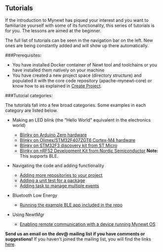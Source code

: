 ## Tutorials

If the introduction to Mynewt has piqued your interest and you want to familiarize yourself with some of its functionality, this series of tutorials is for you. The lessons are aimed at the beginner. 

The full list of tutorials can be seen in the navigation bar on the left. New ones are being constantly added and will show up there automatically.

###Prerequisites:

* You have installed Docker container of Newt tool and toolchains or you have installed them natively on your machine
* You have created a new project space (directory structure) and populated it with the core code repository (apache-mynewt-core) or know how to as explained in [Create Project](../get_started/project_create).

###Tutorial categories:

The tutorials fall into a few broad categories. Some examples in each category are listed below.

* Making an LED blink (the "Hello World" equivalent in the electronics world)
    * [Blinky on Arduino Zero hardware](arduino_zero.md)
    * [Blinky on Olimex/STM32F407ZGT6 Cortex-M4 hardware](olimex.md)
    * [Blinky on STM32F3 discovery kit from ST Micro](STM32F303.md)
    * [Blinky on nRF52 Development Kit from Nordic Semiconductor](nRF52.md) **Note:** This supports BLE.
    
* Navigating the code and adding functionality  
    * [Adding more repositories to your project](add_repos.md)
    * [Adding a unit test for a package](unit_test.md)
    * [Adding task to manage multiple events](event_queue.md)

* Bluetooth Low Energy
    * [Running the example BLE app included in the repo](bletiny_project.md)

* Using NewtMgr 
    * [Enabling remote communication with a device running Mynewt OS](project-slinky.md)


**Send us an email on the dev@ mailing list if you have comments or suggestions!** If you haven't joined the mailing list, you will find the links [here](../../community.md).

<br>

